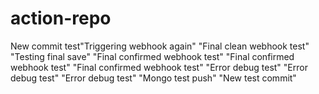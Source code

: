 # action-repo
New commit test"Triggering webhook again" 
"Final clean webhook test" 
"Testing final save" 
"Final confirmed webhook test" 
"Final confirmed webhook test" 
"Final confirmed webhook test" 
"Error debug test" 
"Error debug test" 
"Error debug test" 
"Mongo test push" 
"New test commit" 
